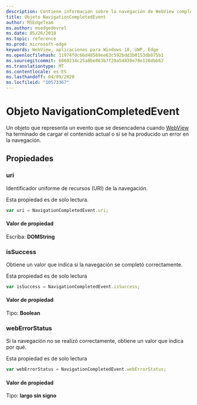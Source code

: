 ```yaml
---
description: Contiene información sobre la navegación de WebView completada
title: Objeto NavigationCompletedEvent
author: MSEdgeTeam
ms.author: msedgedevrel
ms.date: 05/26/2018
ms.topic: reference
ms.prod: microsoft-edge
keywords: WebView, aplicaciones para Windows 10, UWP, Edge
ms.openlocfilehash: 11974f0c66d48569ee63c592bdd3b0153db075b1
ms.sourcegitcommit: 6860234c25a8be863b7f29a54838e78e120dbb62
ms.translationtype: MT
ms.contentlocale: es-ES
ms.lasthandoff: 04/09/2020
ms.locfileid: "10573367"
---
```

# Objeto NavigationCompletedEvent

Un objeto que representa un evento que se desencadena cuando [WebView](../webview.md) ha terminado de cargar el contenido actual o si se ha producido un error en la navegación.

## Propiedades
    
### uri

Identificador uniforme de recursos (URI) de la navegación.

Esta propiedad es de solo lectura.

```js
var uri = NavigationCompletedEvent.uri;
```

#### Valor de propiedad
Escriba: **DOMString**

### isSuccess

Obtiene un valor que indica si la navegación se completó correctamente.

Esta propiedad es de solo lectura

```js
var isSuccess = NavigationCompletedEvent.isSuccess;
```

#### Valor de propiedad
Tipo: **Boolean**

### webErrorStatus

Si la navegación no se realizó correctamente, obtiene un valor que indica por qué.

Esta propiedad es de solo lectura

```js
var webErrorStatus = NavigationCompletedEvent.webErrorStatus;
```

#### Valor de propiedad
Tipo: **largo sin signo**
